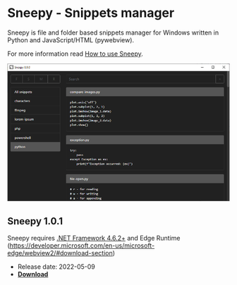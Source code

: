 # Sneepy - Snippets manager

Sneepy is file and folder based snippets manager for Windows written in Python and JavaScript/HTML (pywebview).

For more information read [How to use Sneepy](./docs/how-to.md).

![Sneepy](./docs/sneepy.png)

## Sneepy 1.0.1

Sneepy requires [.NET Framework 4.6.2+](https://dotnet.microsoft.com/en-us/download/dotnet-framework) and Edge Runtime (https://developer.microsoft.com/en-us/microsoft-edge/webview2/#download-section)

* Release date: 2022-05-09
* **[Download](https://github.com/rotten77/sneepy/releases/download/v1.0.0/sneepy.exe)**